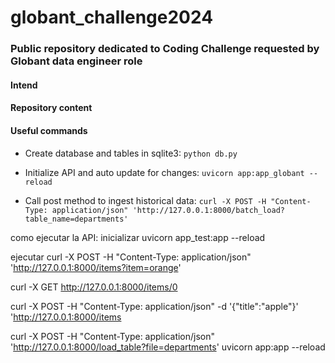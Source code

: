 # globant_challenge2024
### Public repository dedicated to Coding Challenge requested by Globant data engineer role

#### Intend


#### Repository content

#### Useful commands

- Create database and tables in sqlite3: 
`python db.py`

- Initialize API and auto update for changes: 
`uvicorn app:app_globant --reload`

- Call post method to ingest historical data: 
`curl -X POST -H "Content-Type: application/json" 'http://127.0.0.1:8000/batch_load?table_name=departments'`

como ejecutar la API:
inicializar
uvicorn app_test:app --reload

ejecutar
curl -X POST -H "Content-Type: application/json" 'http://127.0.0.1:8000/items?item=orange'

curl -X GET http://127.0.0.1:8000/items/0

curl -X POST -H "Content-Type: application/json" -d '{"title":"apple"}' 'http://127.0.0.1:8000/items

curl -X POST -H "Content-Type: application/json" 'http://127.0.0.1:8000/load_table?file=departments'
uvicorn app:app --reload